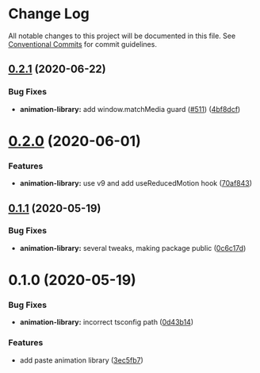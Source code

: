 # Change Log

All notable changes to this project will be documented in this file.
See [Conventional Commits](https://conventionalcommits.org) for commit guidelines.

## [0.2.1](https://github.com/twilio-labs/paste/compare/@twilio-paste/animation-library@0.2.0...@twilio-paste/animation-library@0.2.1) (2020-06-22)


### Bug Fixes

* **animation-library:** add window.matchMedia guard ([#511](https://github.com/twilio-labs/paste/issues/511)) ([4bf8dcf](https://github.com/twilio-labs/paste/commit/4bf8dcf7800a0c5f354e0ac4909dad3abb3d0733))





# [0.2.0](https://github.com/twilio-labs/paste/compare/@twilio-paste/animation-library@0.1.1...@twilio-paste/animation-library@0.2.0) (2020-06-01)


### Features

* **animation-library:** use v9 and add useReducedMotion hook ([70af843](https://github.com/twilio-labs/paste/commit/70af843a228b6f358fa40b8fd1ee9f009a084e64))





## [0.1.1](https://github.com/twilio-labs/paste/compare/@twilio-paste/animation-library@0.1.0...@twilio-paste/animation-library@0.1.1) (2020-05-19)


### Bug Fixes

* **animation-library:** several tweaks, making package public ([0c6c17d](https://github.com/twilio-labs/paste/commit/0c6c17d64b2af86ed199401e338b7d0475c19af1))





# 0.1.0 (2020-05-19)


### Bug Fixes

* **animation-library:** incorrect tsconfig path ([0d43b14](https://github.com/twilio-labs/paste/commit/0d43b14caf2e4c1f32b71114c4e2500d7eab7f60))


### Features

* add paste animation library ([3ec5fb7](https://github.com/twilio-labs/paste/commit/3ec5fb799452fc213ca11cb9b23dd7810f97868b))
